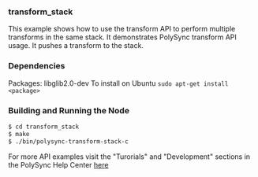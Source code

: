### transform_stack
This example shows how to use the transform API to perform multiple transforms in the same stack.
It demonstrates PolySync transform API usage.
It pushes a transform to the stack.
 
### Dependencies
Packages: libglib2.0-dev
To install on Ubuntu
`sudo apt-get install <package>`

### Building and Running the Node
```bash
$ cd transform_stack
$ make
$ ./bin/polysync-transform-stack-c 
```

For more API examples visit the "Turorials" and "Development" sections in the PolySync Help Center [here](https://help.polysync.io/articles/)

